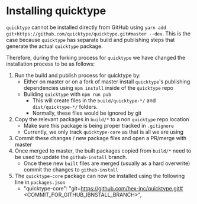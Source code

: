 # Installing quicktype

`quicktype` cannot be installed directly from GitHub using `yarn add git+https://github.com/quicktype/quicktype.git#master --dev`. This is the case because `quicktype` has separate build and publishing steps that generate the actual `quicktype` package.

Therefore, during the forking process for `quicktype` we have changed the installation process to be as follows:

1. Run the build and publish process for quicktype by:
   - Either on master or on a fork of master install `quicktype`'s publishing dependencies using `npm install` inside of the `quicktype` repo
   - Building `quicktype` with `npm run pub`
     - This will create files in the `build/quicktype-*/` and `dist/quicktype-*/` folders.
     - Normally, these files would be ignored by git
2. Copy the relevant packages in `build/*` to a non `quicktype` repo location
   - Make sure this package is being proper tracked in `.gitignore`
   - Currently, we only track `quicktype-core` as that is all we are using
3. Commit these changes / new package files and open a PR/merge with master
4. Once merged to master, the built packages copied from `build/*` need to be used to update the `github-install` branch.
   - Once these new `built` files are merged (usually as a hard overwrite) commit the changes to `github-install`
5. The `quicktype-core` package can now be installed using the following line in `packages.json`
   - "quicktype-core": "git+https://github.com/hex-inc/quicktype.git#<COMMIT_FOR_GITHUB_IBNSTALL_BRANCH>",
